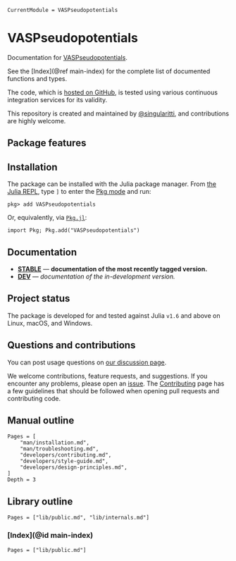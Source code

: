 ```@meta
CurrentModule = VASPseudopotentials
```

# VASPseudopotentials

Documentation for [VASPseudopotentials](https://github.com/singularitti/VASPseudopotentials.jl).

See the [Index](@ref main-index) for the complete list of documented functions
and types.

The code, which is [hosted on GitHub](https://github.com/singularitti/VASPseudopotentials.jl), is tested
using various continuous integration services for its validity.

This repository is created and maintained by
[@singularitti](https://github.com/singularitti), and contributions are highly welcome.

## Package features



## Installation

The package can be installed with the Julia package manager.
From [the Julia REPL](https://docs.julialang.org/en/v1/stdlib/REPL/), type `]` to enter
the [Pkg mode](https://docs.julialang.org/en/v1/stdlib/REPL/#Pkg-mode) and run:

```julia-repl
pkg> add VASPseudopotentials
```

Or, equivalently, via [`Pkg.jl`](https://pkgdocs.julialang.org/v1/):

```@repl
import Pkg; Pkg.add("VASPseudopotentials")
```

## Documentation

- [**STABLE**](https://singularitti.github.io/VASPseudopotentials.jl/stable) — **documentation of the most recently tagged version.**
- [**DEV**](https://singularitti.github.io/VASPseudopotentials.jl/dev) — _documentation of the in-development version._

## Project status

The package is developed for and tested against Julia `v1.6` and above on Linux, macOS, and
Windows.

## Questions and contributions

You can post usage questions on
[our discussion page](https://github.com/singularitti/VASPseudopotentials.jl/discussions).

We welcome contributions, feature requests, and suggestions. If you encounter any problems,
please open an [issue](https://github.com/singularitti/VASPseudopotentials.jl/issues).
The [Contributing](@ref) page has
a few guidelines that should be followed when opening pull requests and contributing code.

## Manual outline

```@contents
Pages = [
    "man/installation.md",
    "man/troubleshooting.md",
    "developers/contributing.md",
    "developers/style-guide.md",
    "developers/design-principles.md",
]
Depth = 3
```

## Library outline

```@contents
Pages = ["lib/public.md", "lib/internals.md"]
```

### [Index](@id main-index)

```@index
Pages = ["lib/public.md"]
```
